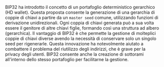 BIP32 ha introdotto il concetto di un portafoglio deterministico gerarchico (HD wallet). Questa proposta consente la generazione di una gerarchia di coppie di chiavi a partire da un `master seed` comune, utilizzando funzioni di derivazione unidirezionali. Ogni coppia di chiavi generata può a sua volta essere il genitore di altre chiavi figlie, formando così una struttura ad albero (gerarchica). Il vantaggio di BIP32 è che permette la gestione di molteplici coppie di chiavi diverse avendo la necessità di conservare solo un singolo seed per rigenerarle. Questa innovazione ha notevolmente aiutato a combattere il problema del riutilizzo degli indirizzi, che è grave per la privacy degli utenti. BIP32 consente anche la creazione di sottorami all'interno dello stesso portafoglio per facilitarne la gestione.